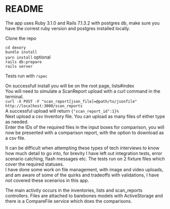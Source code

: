 # README
The app uses Ruby 3.1.0 and Rails 7.1.3.2 with postgres db, make sure you have the correst ruby version and postgres installed locally.

Clone the repo

`cd dexory`    
`bundle install`    
`yarn install` optional    
`rails db:prepare`    
`rails server`    

Tests run with `rspec`

On successfull install you will be on the root page, lists#index    
You will need to simulate a ScanReport upload with a curl command in the terminal.    
`curl -X POST -F "scan_report[json_file]=@path/to/jsonfile" http://localhost:3000/scan_reports`   
A successful upload will return `{"scan_report_id":1}%`    
Next upload a csv Inventory file. You can upload as many files of either type as needed.    
Enter the IDs of the required files in the input boxes for comparison, you will now be presented with a comparison report, with the option to download as a csv file.

It can be difficult when attempting these types of tech interviews to know how much detail to go into, for brevity I have left out integration tests, error scenario catching, flash messages etc. The tests run on 2 fixture files which cover the required statuses.    
I have done some work on file management, with image and video uploads, and am aware of some of the quirks and tradeoffs with validations, I have not covered these scenarios in this app.    

The main activity occurs in the inventories, lists and scan_reports controllers. Files are attached to barebones models with ActiveStorage and there is a CompareFile service which does the comparisons.

